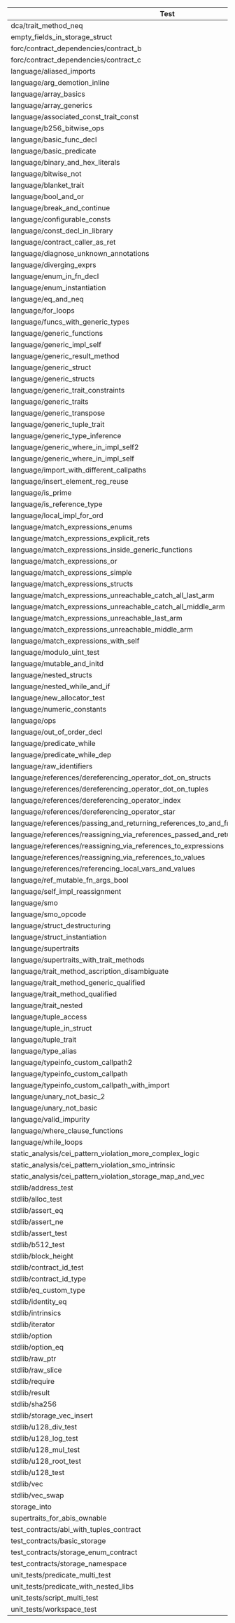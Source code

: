 Test | Before | After | Decrease | Percentage
-- | -- | -- | -- | --
dca/trait_method_neq | 408 | 392 | 16 | 3.92
empty_fields_in_storage_struct | 28920 | 28912 | 8 | 0.03
forc/contract_dependencies/contract_b | 1160 | 1152 | 8 | 0.69
forc/contract_dependencies/contract_c | 1160 | 1152 | 8 | 0.69
language/aliased_imports | 352 | 336 | 16 | 4.55
language/arg_demotion_inline | 1360 | 1344 | 16 | 1.18
language/array_basics | 792 | 784 | 8 | 1.01
language/array_generics | 400 | 384 | 16 | 4.00
language/associated_const_trait_const | 320 | 312 | 8 | 2.50
language/b256_bitwise_ops | 6808 | 6800 | 8 | 0.12
language/basic_func_decl | 320 | 312 | 8 | 2.50
language/basic_predicate | 104 | 88 | 16 | 15.38
language/binary_and_hex_literals | 320 | 312 | 8 | 2.50
language/bitwise_not | 320 | 312 | 8 | 2.50
language/blanket_trait | 320 | 312 | 8 | 2.50
language/bool_and_or | 344 | 336 | 8 | 2.33
language/break_and_continue | 896 | 888 | 8 | 0.89
language/configurable_consts | 7216 | 7184 | 32 | 0.44
language/const_decl_in_library | 344 | 336 | 8 | 2.33
language/contract_caller_as_ret | 1160 | 1152 | 8 | 0.69
language/diagnose_unknown_annotations | 1528 | 1512 | 16 | 1.05
language/diverging_exprs | 1144 | 1112 | 32 | 2.80
language/enum_in_fn_decl | 408 | 392 | 16 | 3.92
language/enum_instantiation | 3752 | 3688 | 64 | 1.71
language/eq_and_neq | 2072 | 2056 | 16 | 0.77
language/for_loops | 4488 | 4472 | 16 | 0.36
language/funcs_with_generic_types | 320 | 312 | 8 | 2.50
language/generic_functions | 320 | 312 | 8 | 2.50
language/generic_impl_self | 2616 | 2584 | 32 | 1.22
language/generic_result_method | 680 | 656 | 24 | 3.53
language/generic_struct | 336 | 328 | 8 | 2.38
language/generic_structs | 608 | 584 | 24 | 3.95
language/generic_trait_constraints | 1048 | 1040 | 8 | 0.76
language/generic_traits | 1312 | 1304 | 8 | 0.61
language/generic_transpose | 912 | 904 | 8 | 0.88
language/generic_tuple_trait | 832 | 824 | 8 | 0.96
language/generic_type_inference | 3352 | 3344 | 8 | 0.24
language/generic_where_in_impl_self2 | 504 | 496 | 8 | 1.59
language/generic_where_in_impl_self | 504 | 496 | 8 | 1.59
language/import_with_different_callpaths | 2752 | 2744 | 8 | 0.29
language/insert_element_reg_reuse | 2488 | 2472 | 16 | 0.64
language/is_prime | 1144 | 1112 | 32 | 2.80
language/is_reference_type | 320 | 312 | 8 | 2.50
language/local_impl_for_ord | 320 | 312 | 8 | 2.50
language/match_expressions_enums | 3336 | 3320 | 16 | 0.48
language/match_expressions_explicit_rets | 320 | 312 | 8 | 2.50
language/match_expressions_inside_generic_functions | 520 | 512 | 8 | 1.54
language/match_expressions_or | 9184 | 9176 | 8 | 0.09
language/match_expressions_simple | 408 | 400 | 8 | 1.96
language/match_expressions_structs | 408 | 400 | 8 | 1.96
language/match_expressions_unreachable_catch_all_last_arm | 2296 | 2232 | 64 | 2.79
language/match_expressions_unreachable_catch_all_middle_arm | 2088 | 2040 | 48 | 2.30
language/match_expressions_unreachable_last_arm | 3032 | 2936 | 96 | 3.17
language/match_expressions_unreachable_middle_arm | 3440 | 3336 | 104 | 3.02
language/match_expressions_with_self | 464 | 456 | 8 | 1.72
language/modulo_uint_test | 320 | 312 | 8 | 2.50
language/mutable_and_initd | 432 | 424 | 8 | 1.85
language/nested_structs | 1104 | 1088 | 16 | 1.45
language/nested_while_and_if | 416 | 408 | 8 | 1.92
language/new_allocator_test | 792 | 776 | 16 | 2.02
language/numeric_constants | 320 | 312 | 8 | 2.50
language/ops | 424 | 408 | 16 | 3.77
language/out_of_order_decl | 328 | 320 | 8 | 2.44
language/predicate_while | 128 | 120 | 8 | 6.25
language/predicate_while_dep | 128 | 120 | 8 | 6.25
language/raw_identifiers | 448 | 432 | 16 | 3.57
language/references/dereferencing_operator_dot_on_structs | 125040 | 124888 | 152 | 0.12
language/references/dereferencing_operator_dot_on_tuples | 125040 | 124888 | 152 | 0.12
language/references/dereferencing_operator_index | 92368 | 92344 | 24 | 0.03
language/references/dereferencing_operator_star | 151248 | 151120 | 128 | 0.08
language/references/passing_and_returning_references_to_and_from_functions | 15928 | 15912 | 16 | 0.10
language/references/reassigning_via_references_passed_and_returned_to_and_from_functions | 38904 | 38832 | 72 | 0.19
language/references/reassigning_via_references_to_expressions | 39368 | 39304 | 64 | 0.16
language/references/reassigning_via_references_to_values | 13976 | 13920 | 56 | 0.40
language/references/referencing_local_vars_and_values | 36424 | 36376 | 48 | 0.13
language/ref_mutable_fn_args_bool | 320 | 312 | 8 | 2.50
language/self_impl_reassignment | 936 | 928 | 8 | 0.85
language/smo | 1936 | 1912 | 24 | 1.24
language/smo_opcode | 408 | 392 | 16 | 3.92
language/struct_destructuring | 432 | 424 | 8 | 1.85
language/struct_instantiation | 2296 | 2184 | 112 | 4.88
language/supertraits | 6056 | 6048 | 8 | 0.13
language/supertraits_with_trait_methods | 400 | 392 | 8 | 2.00
language/trait_method_ascription_disambiguate | 440 | 424 | 16 | 3.64
language/trait_method_generic_qualified | 440 | 424 | 16 | 3.64
language/trait_method_qualified | 320 | 312 | 8 | 2.50
language/trait_nested | 912 | 896 | 16 | 1.75
language/tuple_access | 456 | 440 | 16 | 3.51
language/tuple_in_struct | 656 | 640 | 16 | 2.44
language/tuple_trait | 408 | 392 | 16 | 3.92
language/type_alias | 3880 | 3856 | 24 | 0.62
language/typeinfo_custom_callpath2 | 272 | 264 | 8 | 2.94
language/typeinfo_custom_callpath | 272 | 264 | 8 | 2.94
language/typeinfo_custom_callpath_with_import | 288 | 280 | 8 | 2.78
language/unary_not_basic_2 | 320 | 312 | 8 | 2.50
language/unary_not_basic | 320 | 312 | 8 | 2.50
language/valid_impurity | 1104 | 1096 | 8 | 0.72
language/where_clause_functions | 1984 | 1960 | 24 | 1.21
language/while_loops | 584 | 568 | 16 | 2.74
static_analysis/cei_pattern_violation_more_complex_logic | 16528 | 16520 | 8 | 0.05
static_analysis/cei_pattern_violation_smo_intrinsic | 2248 | 2232 | 16 | 0.71
static_analysis/cei_pattern_violation_storage_map_and_vec | 8000 | 7992 | 8 | 0.10
stdlib/address_test | 4200 | 4184 | 16 | 0.38
stdlib/alloc_test | 856 | 840 | 16 | 1.87
stdlib/assert_eq | 6376 | 6368 | 8 | 0.13
stdlib/assert_ne | 6096 | 6080 | 16 | 0.26
stdlib/assert_test | 320 | 312 | 8 | 2.50
stdlib/b512_test | 3384 | 3368 | 16 | 0.47
stdlib/block_height | 368 | 352 | 16 | 4.35
stdlib/contract_id_test | 656 | 640 | 16 | 2.44
stdlib/contract_id_type | 648 | 640 | 8 | 1.23
stdlib/eq_custom_type | 736 | 720 | 16 | 2.17
stdlib/identity_eq | 2480 | 2472 | 8 | 0.32
stdlib/intrinsics | 320 | 312 | 8 | 2.50
stdlib/iterator | 2528 | 2512 | 16 | 0.63
stdlib/option | 22872 | 22816 | 56 | 0.24
stdlib/option_eq | 12240 | 12216 | 24 | 0.20
stdlib/raw_ptr | 4520 | 4480 | 40 | 0.88
stdlib/raw_slice | 1016 | 1008 | 8 | 0.79
stdlib/require | 1160 | 1128 | 32 | 2.76
stdlib/result | 8944 | 8896 | 48 | 0.54
stdlib/sha256 | 2208 | 2192 | 16 | 0.72
stdlib/storage_vec_insert | 8320 | 8304 | 16 | 0.19
stdlib/u128_div_test | 2752 | 2744 | 8 | 0.29
stdlib/u128_log_test | 4560 | 4544 | 16 | 0.35
stdlib/u128_mul_test | 1488 | 1480 | 8 | 0.54
stdlib/u128_root_test | 4360 | 4344 | 16 | 0.37
stdlib/u128_test | 6488 | 6480 | 8 | 0.12
stdlib/vec | 107152 | 107088 | 64 | 0.06
stdlib/vec_swap | 23824 | 23808 | 16 | 0.07
storage_into | 1784 | 1768 | 16 | 0.90
supertraits_for_abis_ownable | 7336 | 7328 | 8 | 0.11
test_contracts/abi_with_tuples_contract | 2584 | 2568 | 16 | 0.62
test_contracts/basic_storage | 34672 | 34648 | 24 | 0.07
test_contracts/storage_enum_contract | 18312 | 18272 | 40 | 0.22
test_contracts/storage_namespace | 32976 | 32952 | 24 | 0.07
unit_tests/predicate_multi_test | 304 | 288 | 16 | 5.26
unit_tests/predicate_with_nested_libs | 632 | 624 | 8 | 1.27
unit_tests/script_multi_test | 896 | 880 | 16 | 1.79
unit_tests/workspace_test | 896 | 880 | 16 | 1.79
